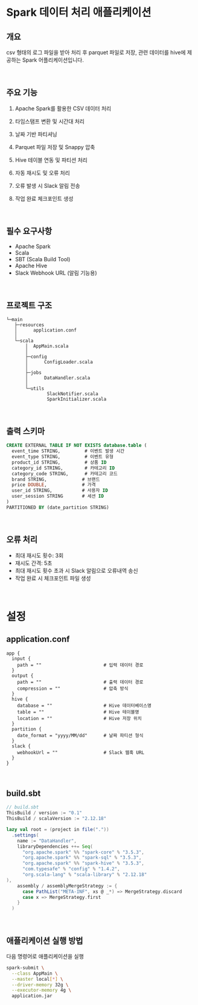 # Spark 데이터 처리 애플리케이션

## 개요

csv 형태의 로그 파일을 받아 처리 후 parquet 파일로 저장, 관련 데이터를 hive에 제공하는 Spark 어플리케이션입니다.

&nbsp;

## 주요 기능
1. Apache Spark를 활용한 CSV 데이터 처리

2. 타임스탬프 변환 및 시간대 처리

3. 날짜 기반 파티셔닝

4. Parquet 파일 저장 및 Snappy 압축

5. Hive 테이블 연동 및 파티션 처리

6. 자동 재시도 및 오류 처리

7. 오류 발생 시 Slack 알림 전송

8. 작업 완료 체크포인트 생성

&nbsp;



## 필수 요구사항
- Apache Spark
- Scala
- SBT (Scala Build Tool)
- Apache Hive
- Slack Webhook URL (알림 기능용)
  
&nbsp;




## 프로젝트 구조
```
└─main
   ├─resources
   │      application.conf
   │
   └─scala
       │  AppMain.scala
       │
       ├─config
       │      ConfigLoader.scala
       │
       ├─jobs
       │      DataHandler.scala
       │
       └─utils
               SlackNotifier.scala
               SparkInitializer.scala
```

&nbsp;


## 출력 스키마
```sql
CREATE EXTERNAL TABLE IF NOT EXISTS database.table (
  event_time STRING,         # 이벤트 발생 시간
  event_type STRING,         # 이벤트 유형
  product_id STRING,         # 상품 ID
  category_id STRING,        # 카테고리 ID
  category_code STRING,      # 카테고리 코드
  brand STRING,             # 브랜드
  price DOUBLE,             # 가격
  user_id STRING,           # 사용자 ID
  user_session STRING       # 세션 ID
)
PARTITIONED BY (date_partition STRING)
```

&nbsp;

## 오류 처리
- 최대 재시도 횟수: 3회
- 재시도 간격: 5초
- 최대 재시도 횟수 초과 시 Slack 알림으로 오류내역 송신
- 작업 완료 시 체크포인트 파일 생성


&nbsp;
&nbsp;

# 설정
## application.conf

```hocon
app {
  input {
    path = ""                       # 입력 데이터 경로
  }
  output {
    path = ""                       # 출력 데이터 경로
    compression = ""                # 압축 방식
  }
  hive {
    database = ""                   # Hive 데이터베이스명
    table = ""                      # Hive 테이블명
    location = ""                   # Hive 저장 위치
  }
  partition {
    date_format = "yyyy/MM/dd"      # 날짜 파티션 형식
  }
  slack {
    webhookUrl = ""                 # Slack 웹훅 URL
  }
}
```

&nbsp;

## build.sbt
```scala
// build.sbt
ThisBuild / version := "0.1"
ThisBuild / scalaVersion := "2.12.18"

lazy val root = (project in file("."))
  .settings(
    name := "DataHandler",
    libraryDependencies ++= Seq(
      "org.apache.spark" %% "spark-core" % "3.5.3",
      "org.apache.spark" %% "spark-sql" % "3.5.3",
      "org.apache.spark" %% "spark-hive" % "3.5.3",
      "com.typesafe" % "config" % "1.4.2",
      "org.scala-lang" % "scala-library" % "2.12.18"
),
    assembly / assemblyMergeStrategy := {
      case PathList("META-INF", xs @ _*) => MergeStrategy.discard
      case x => MergeStrategy.first
    }
  )
```
&nbsp;

## 애플리케이션 실행 방법
다음 명령어로 애플리케이션을 실행

```bash
spark-submit \
  --class AppMain \
  --master local[*] \
  --driver-memory 32g \
  --executor-memory 4g \
  application.jar
```
